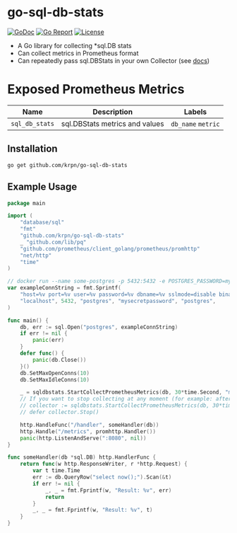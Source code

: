 # go-sql-db-stats


[![GoDoc](https://godoc.org/github.com/krpn/go-sql-db-stats?status.svg)](http://godoc.org/github.com/krpn/go-sql-db-stats)
[![Go Report](https://goreportcard.com/badge/github.com/krpn/go-sql-db-stats)](https://goreportcard.com/report/github.com/krpn/go-sql-db-stats)
[![License](https://img.shields.io/github/license/krpn/go-sql-db-stats.svg)](https://github.com/krpn/go-sql-db-stats/blob/master/LICENSE)

* A Go library for collecting *sql.DB stats
* Can collect metrics in Prometheus format
* Can repeatedly pass sql.DBStats in your own Collector (see [docs](http://godoc.org/github.com/krpn/go-sql-db-stats))

# Exposed Prometheus Metrics

| Name           | Description                    | Labels             |
|----------------|--------------------------------|--------------------|
| `sql_db_stats` | sql.DBStats metrics and values | `db_name` `metric` |


## Installation

```
go get github.com/krpn/go-sql-db-stats
```

## Example Usage

```go
package main

import (
	"database/sql"
	"fmt"
	"github.com/krpn/go-sql-db-stats"
	_ "github.com/lib/pq"
	"github.com/prometheus/client_golang/prometheus/promhttp"
	"net/http"
	"time"
)

// docker run --name some-postgres -p 5432:5432 -e POSTGRES_PASSWORD=mysecretpassword -d postgres:11.2
var exampleConnString = fmt.Sprintf(
	"host=%v port=%v user=%v password=%v dbname=%v sslmode=disable binary_parameters=yes",
	"localhost", 5432, "postgres", "mysecretpassword", "postgres",
)

func main() {
	db, err := sql.Open("postgres", exampleConnString)
	if err != nil {
		panic(err)
	}
	defer func() {
		panic(db.Close())
	}()
	db.SetMaxOpenConns(10)
	db.SetMaxIdleConns(10)

	_ = sqldbstats.StartCollectPrometheusMetrics(db, 30*time.Second, "main_db")
	// If you want to stop collecting at any moment (for example: after close db), you may use this code:
	// collector := sqldbstats.StartCollectPrometheusMetrics(db, 30*time.Second, "main_db")
	// defer collector.Stop()

	http.HandleFunc("/handler", someHandler(db))
	http.Handle("/metrics", promhttp.Handler())
	panic(http.ListenAndServe(":8080", nil))
}

func someHandler(db *sql.DB) http.HandlerFunc {
	return func(w http.ResponseWriter, r *http.Request) {
		var t time.Time
		err := db.QueryRow("select now();").Scan(&t)
		if err != nil {
			_, _ = fmt.Fprintf(w, "Result: %v", err)
			return
		}
		_, _ = fmt.Fprintf(w, "Result: %v", t)
	}
}

```